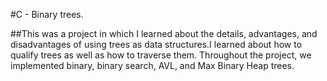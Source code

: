 #C - Binary trees.

##This was a project in which I learned about the details, advantages, and disadvantages of using trees as data structures.I learned about how to qualify trees as well as how to traverse them. Throughout the project, we implemented binary, binary search, AVL, and Max Binary Heap trees.
